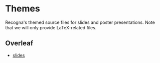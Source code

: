 # Themes

Recogna's themed source files for slides and poster presentations. Note that we will only provide LaTeX-related files.

## Overleaf

 * <a href=https://pt.overleaf.com/read/wggshjvzhhxn>slides</a>
